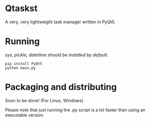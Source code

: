 # Qtaskst
A very, very lightweight task manager written in PyQt5.

# Running
*sys, pickle, datetime should be installed by default.*

```
pip install PyQt5
python main.py
```

# Packaging and distributing
Soon to be done! (For Linux, Windows)

Please note that just running the .py script is a lot faster than using an executable version.
